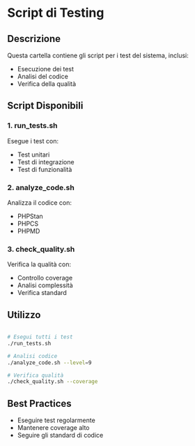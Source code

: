 # Script di Testing

## Descrizione
Questa cartella contiene gli script per i test del sistema, inclusi:
- Esecuzione dei test
- Analisi del codice
- Verifica della qualità

## Script Disponibili

### 1. run_tests.sh
Esegue i test con:
- Test unitari
- Test di integrazione
- Test di funzionalità

### 2. analyze_code.sh
Analizza il codice con:
- PHPStan
- PHPCS
- PHPMD

### 3. check_quality.sh
Verifica la qualità con:
- Controllo coverage
- Analisi complessità
- Verifica standard

## Utilizzo

```bash

# Esegui tutti i test
./run_tests.sh

# Analisi codice
./analyze_code.sh --level=9

# Verifica qualità
./check_quality.sh --coverage
```

## Best Practices
- Eseguire test regolarmente
- Mantenere coverage alto
- Seguire gli standard di codice 
